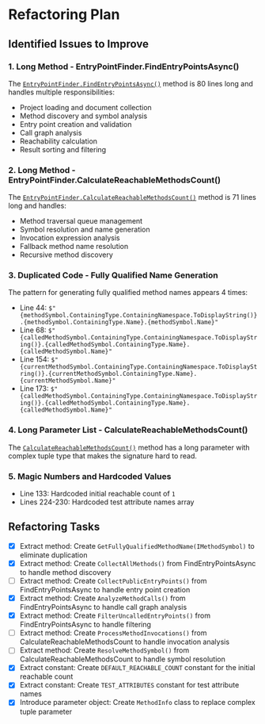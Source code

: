 # Refactoring Plan

## Identified Issues to Improve

### 1. Long Method - EntryPointFinder.FindEntryPointsAsync()
The [`EntryPointFinder.FindEntryPointsAsync()`](refactoring-tools/RoslynAnalysis/EntryPointFinder.cs:16) method is 80 lines long and handles multiple responsibilities:
- Project loading and document collection
- Method discovery and symbol analysis
- Entry point creation and validation
- Call graph analysis
- Reachability calculation
- Result sorting and filtering

### 2. Long Method - EntryPointFinder.CalculateReachableMethodsCount()
The [`EntryPointFinder.CalculateReachableMethodsCount()`](refactoring-tools/RoslynAnalysis/EntryPointFinder.cs:137) method is 71 lines long and handles:
- Method traversal queue management
- Symbol resolution and name generation
- Invocation expression analysis
- Fallback method name resolution
- Recursive method discovery

### 3. Duplicated Code - Fully Qualified Name Generation
The pattern for generating fully qualified method names appears 4 times:
- Line 44: `$"{methodSymbol.ContainingType.ContainingNamespace.ToDisplayString()}.{methodSymbol.ContainingType.Name}.{methodSymbol.Name}"`
- Line 68: `$"{calledMethodSymbol.ContainingType.ContainingNamespace.ToDisplayString()}.{calledMethodSymbol.ContainingType.Name}.{calledMethodSymbol.Name}"`
- Line 154: `$"{currentMethodSymbol.ContainingType.ContainingNamespace.ToDisplayString()}.{currentMethodSymbol.ContainingType.Name}.{currentMethodSymbol.Name}"`
- Line 173: `$"{calledMethodSymbol.ContainingType.ContainingNamespace.ToDisplayString()}.{calledMethodSymbol.ContainingType.Name}.{calledMethodSymbol.Name}"`

### 4. Long Parameter List - CalculateReachableMethodsCount()
The [`CalculateReachableMethodsCount()`](refactoring-tools/RoslynAnalysis/EntryPointFinder.cs:137) method has a long parameter with complex tuple type that makes the signature hard to read.

### 5. Magic Numbers and Hardcoded Values
- Line 133: Hardcoded initial reachable count of `1`
- Lines 224-230: Hardcoded test attribute names array

## Refactoring Tasks

- [x] Extract method: Create `GetFullyQualifiedMethodName(IMethodSymbol)` to eliminate duplication
- [x] Extract method: Create `CollectAllMethods()` from FindEntryPointsAsync to handle method discovery
- [ ] Extract method: Create `CollectPublicEntryPoints()` from FindEntryPointsAsync to handle entry point creation
- [x] Extract method: Create `AnalyzeMethodCalls()` from FindEntryPointsAsync to handle call graph analysis
- [x] Extract method: Create `FilterUncalledEntryPoints()` from FindEntryPointsAsync to handle filtering
- [ ] Extract method: Create `ProcessMethodInvocations()` from CalculateReachableMethodsCount to handle invocation analysis
- [ ] Extract method: Create `ResolveMethodSymbol()` from CalculateReachableMethodsCount to handle symbol resolution
- [x] Extract constant: Create `DEFAULT_REACHABLE_COUNT` constant for the initial reachable count
- [x] Extract constant: Create `TEST_ATTRIBUTES` constant for test attribute names
- [x] Introduce parameter object: Create `MethodInfo` class to replace complex tuple parameter
